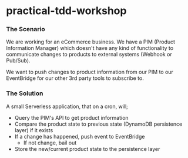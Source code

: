# practical-tdd-workshop

### The Scenario

We are working for an eCommerce business. We have a PIM (Product Information Manager) which doesn't have any kind of functionality to communicate changes to products to external systems (Webhook or Pub/Sub).

We want to push changes to product information from our PIM to our EventBridge for our other 3rd party tools to subscribe to.

### The Solution

A small Serverless application, that on a cron, will;
- Query the PIM's API to get product information
- Compare the product state to previous state (DynamoDB persistence layer) if it exists
- If a change has happened, push event to EventBridge
  - If not change, bail out
- Store the new/current product state to the persistence layer
